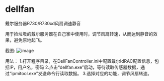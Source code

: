 # dellfan
戴尔服务器R730/R730xd风扇调速静音

用于捡垃圾的戴尔服务器在自己家中使用时，调节风扇转速，从而达到静音的效果，避免原地起飞。

截图:
![image](https://github.com/user-attachments/assets/f2c7999e-f348-4fbe-a78b-a7ef591eaf15)

用法：
1.打开程序目录，在DellFanController.ini中配置戴尔IdRAC配置信息，包括IP，用户名，密码
2.点击“dellfan.exe”启动，等待读取传感器数据，通过“ipmitool.exe”发送命令行读取数据。
3.选择对应的功能，调节风扇转速。


